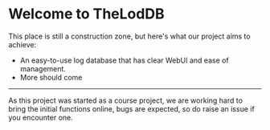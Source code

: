 # Welcome to TheLodDB
This place is still a construction zone, but here's what our project aims to achieve:
- An easy-to-use log database that has clear WebUI and ease of management.
- More should come

---
As this project was started as a course project, we are working hard to bring the initial functions online, bugs are expected, so do raise an issue if you encounter one.
